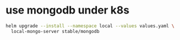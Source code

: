 # use mongodb under k8s  

```bash
helm upgrade --install --namespace local --values values.yaml \
  local-mongo-server stable/mongodb
```

